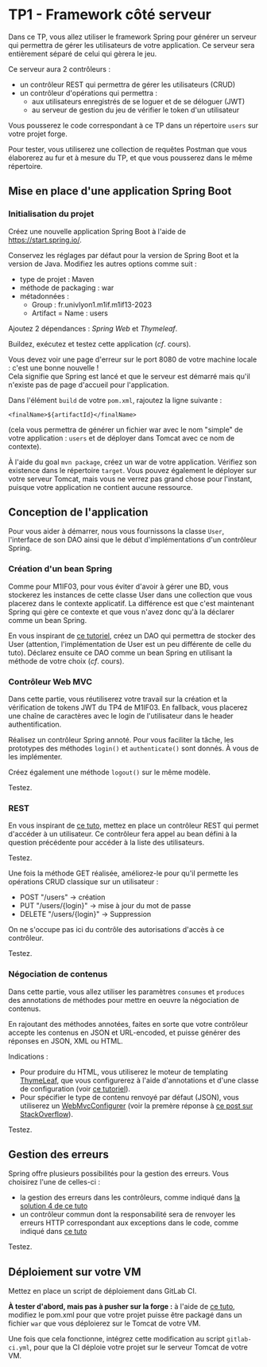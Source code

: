 # TP1 - Framework côté serveur

Dans ce TP, vous allez utiliser le framework Spring pour générer un serveur qui permettra de gérer les utilisateurs de votre application. Ce serveur sera entièrement séparé de celui qui gèrera le jeu.

Ce serveur aura 2 contrôleurs :

- un contrôleur REST qui permettra de gérer les utilisateurs (CRUD)
- un contrôleur d'opérations qui permettra :
  - aux utilisateurs enregistrés de se loguer et de se déloguer (JWT)
  - au serveur de gestion du jeu de vérifier le token d'un utilisateur

Vous pousserez le code correspondant à ce TP dans un répertoire `users` sur votre projet forge.

Pour tester, vous utiliserez une collection de requêtes Postman que vous élaborerez au fur et à mesure du TP, et que vous pousserez dans le même répertoire.

## Mise en place d'une application Spring Boot

### Initialisation du projet

Créez une nouvelle application Spring Boot à l'aide de https://start.spring.io/.

Conservez les réglages par défaut pour la version de Spring Boot et la version de Java. Modifiez les autres options comme suit :

- type de projet : Maven
- méthode de packaging : war
- métadonnées :
  - Group : fr.univlyon1.m1if.m1if13-2023
  - Artifact = Name : users

Ajoutez 2 dépendances : *Spring Web* et *Thymeleaf*.

Buildez, exécutez et testez cette application (*cf*. cours).

Vous devez voir une page d'erreur sur le port 8080 de votre machine locale : c'est une bonne nouvelle !<br>Cela signifie que Spring est lancé et que le serveur est démarré mais qu'il n'existe pas de page d'accueil pour l'application.

Dans l'élément `build` de votre `pom.xml`, rajoutez la ligne suivante :

`<finalName>${artifactId}</finalName>`

(cela vous permettra de générer un fichier war avec le nom "simple" de votre application : `users` et de déployer dans Tomcat avec ce nom de contexte).

&Agrave; l'aide du goal `mvn package`, créez un war de votre application. Vérifiez son existence dans le répertoire `target`. Vous pouvez également le déployer sur votre serveur Tomcat, mais vous ne verrez pas grand chose pour l'instant, puisque votre application ne contient aucune ressource. 

## Conception de l'application

Pour vous aider à démarrer, nous vous fournissons la classe `User`, l'interface de son DAO ainsi que le début d'implémentations d'un contrôleur Spring.

### Création d'un bean Spring

Comme pour M1IF03, pour vous éviter d'avoir à gérer une BD, vous stockerez les instances de cette classe User dans une collection que vous placerez dans le contexte applicatif. La différence est que c'est maintenant Spring qui gère ce contexte et que vous n'avez donc qu'à la déclarer comme un bean Spring.

En vous inspirant de [ce tutoriel](https://www.baeldung.com/java-dao-pattern), créez un DAO qui permettra de stocker des User (attention, l'implémentation de User est un peu différente de celle du tuto). Déclarez ensuite ce DAO comme un bean Spring en utilisant la méthode de votre choix (*cf*. cours).

<!--Pour facilier la correction, il vous est demandé de respecter l'interface du DAO qui vous est donnée.-->

### Contrôleur Web MVC

Dans cette partie, vous réutiliserez votre travail sur la création et la vérification de tokens JWT du TP4 de M1IF03. En fallback, vous placerez une chaîne de caractères avec le login de l'utilisateur dans le header authentification.

Réalisez un contrôleur Spring annoté. Pour vous faciliter la tâche, les prototypes des méthodes `login()` et `authenticate()` sont donnés. &Agrave; vous de les implémenter.

Créez également une méthode `logout()` sur le même modèle.

Testez.

### REST

En vous inspirant de [ce tuto](https://spring.io/guides/gs/rest-service/), mettez en place un contrôleur REST qui permet d'accéder à un utilisateur. Ce contrôleur fera appel au bean défini à la question précédente pour accéder à la liste des utilisateurs.

Testez.

Une fois la méthode GET réalisée, améliorez-le pour qu'il permette les opérations CRUD classique sur un utilisateur :

- POST "/users" -> création
- PUT "/users/{login}" -> mise à jour du mot de passe
- DELETE "/users/{login}" -> Suppression

On ne s'occupe pas ici du contrôle des autorisations d'accès à ce contrôleur.

Testez.

### Négociation de contenus

Dans cette partie, vous allez utiliser les paramètres `consumes` et `produces` des annotations de méthodes pour mettre en oeuvre la négociation de contenus.

En rajoutant des méthodes annotées, faites en sorte que votre contrôleur accepte les contenus en JSON et URL-encoded, et puisse générer des réponses en JSON, XML ou HTML.

Indications :
- Pour produire du HTML, vous utiliserez le moteur de templating [ThymeLeaf](https://www.thymeleaf.org/), que vous configurerez à l'aide d'annotations et d'une classe de configuration (voir [ce tutoriel](https://www.baeldung.com/thymeleaf-in-spring-mvc)).
- Pour spécifier le type de contenu renvoyé par défaut (JSON), vous utiliserez un [WebMvcConfigurer](https://docs.spring.io/spring/docs/current/javadoc-api/org/springframework/web/servlet/config/annotation/WebMvcConfigurer.html#configureContentNegotiation-org.springframework.web.servlet.config.annotation.ContentNegotiationConfigurer-) (voir la premère réponse à [ce post sur StackOverflow](https://stackoverflow.com/questions/55695412/how-to-set-priority-to-spring-boot-request-mapping-methods)).

Testez.

## Gestion des erreurs

Spring offre plusieurs possibilités pour la gestion des erreurs. Vous choisirez l'une de celles-ci :

- la gestion des erreurs dans les contrôleurs, comme indiqué dans [la solution 4 de ce tuto](https://www.baeldung.com/exception-handling-for-rest-with-spring)
- un contrôleur commun dont la responsabilité sera de renvoyer les erreurs HTTP correspondant aux exceptions dans le code, comme indiqué dans [ce tuto](https://spring.io/blog/2013/11/01/exception-handling-in-spring-mvc)

Testez.

## Déploiement sur votre VM

Mettez en place un script de déploiement dans GitLab CI.

**&Agrave; tester d'abord, mais pas à pusher sur la forge :** à l'aide de [ce tuto](https://www.baeldung.com/spring-boot-war-tomcat-deploy), modifiez le pom.xml pour que votre projet puisse être packagé dans un fichier `war` que vous déploierez sur le Tomcat de votre VM.

Une fois que cela fonctionne, intégrez cette modification au script `gitlab-ci.yml`, pour que la CI déploie votre projet sur le serveur Tomcat de votre VM.
